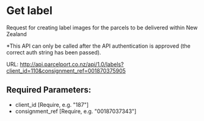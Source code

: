 # Get label

Request for creating label images for the parcels to be delivered within New Zealand

*This API can only be called after the API authentication is approved (the correct
auth string has been passed). 

URL: http://api.parcelport.co.nz/api/1.0/labels?client_id=110&consignment_ref=001870375905

## Required Parameters:
* client_id [Require, e.g. "187"]
* consignment_ref [Require, e.g. "00187037343"]


